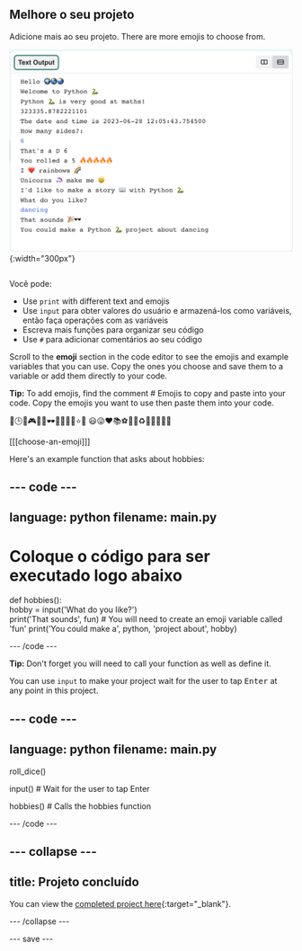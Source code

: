 ## Melhore o seu projeto

<div style="display: flex; flex-wrap: wrap">
<div style="flex-basis: 200px; flex-grow: 1; margin-right: 15px;">
Adicione mais ao seu projeto. There are more emojis to choose from.
  </div>
<div>

![Um projeto mais longo na área de saída com mais texto, emoji e entradas.](images/upgrade_ideas.png){:width="300px"} 

</div>
</div>

Você pode:
+ Use `print` with different text and emojis
+ Use `input` para obter valores do usuário e armazená-los como variáveis, então faça operações com as variáveis
+ Escreva mais funções para organizar seu código
+ Use `#` para adicionar comentários ao seu código

Scroll to the **emoji** section in the code editor to see the emojis and example variables that you can use. Copy the ones you choose and save them to a variable or add them directly to your code.

**Tip:** To add emojis, find the comment # Emojis to copy and paste into your code. Copy the emojis you want to use then paste them into your code.

📅🕒🎨🎮🔬🎉🕶️🎲🦄🚀💯⭐💛 😃😜❤️📚⚽🎾👟♻️🌳🔥✨🥺🌈

[[[choose-an-emoji]]]

Here's an example function that asks about hobbies:

--- code ---
---
language: python
filename: main.py
---

# Coloque o código para ser executado logo abaixo
def hobbies():   
hobby = input('What do you like?')   
print('That sounds', fun)  # You will need to create an emoji variable called 'fun' print('You could make a', python, 'project about', hobby)

--- /code ---

**Tip:** Don't forget you will need to call your function as well as define it.

You can use `input` to make your project wait for the user to tap <kbd>Enter</kbd> at any point in this project.

--- code ---
---
language: python
filename: main.py
---

roll_dice()

input()  # Wait for the user to tap Enter

hobbies()  # Calls the hobbies function

--- /code ---

--- collapse ---
---
title: Projeto concluído
---

You can view the [completed project here](https://editor.raspberrypi.org/en/projects/hello-world-solution){:target="_blank"}.

--- /collapse ---

--- save ---
